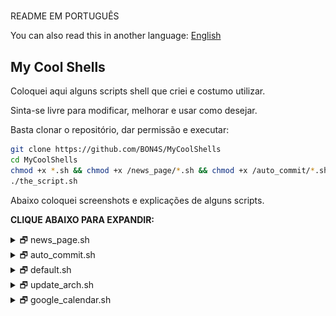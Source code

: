 #

README EM PORTUGUÊS

You can also read this in another language: [English](readme.md)

## My Cool Shells

Coloquei aqui alguns scripts shell que criei e costumo utilizar.

Sinta-se livre para modificar, melhorar e usar como desejar.

Basta clonar o repositório, dar permissão e executar:

```bash
git clone https://github.com/BON4S/MyCoolShells
cd MyCoolShells
chmod +x *.sh && chmod +x /news_page/*.sh && chmod +x /auto_commit/*.sh
./the_script.sh
```

Abaixo coloquei screenshots e explicações de alguns scripts.

**CLIQUE ABAIXO PARA EXPANDIR:**

<details>

<summary>🗗 news_page.sh</summary>

## _ARQUIVO: news_page.sh_

Esse script extrai notícias de vários sites e cria um documento html leve e prático.

O script também mostra posts do Twitter, feeds do GitHub, feeds do YouTube, cotação de moedas, dados metereológicos e saídas de comandos no bash.

NEWS PAGE DARK THEME (rodando no [meu tema do Firefox](https://addons.mozilla.org/en-US/firefox/addon/focus-and-darkness/))

![news_page_image](screenshots/screenshot-news-dark.gif)

USO:

Insira teus links (rss) de notícias favoritos no arquivo de configuração "**news_settings➜default.sh**" e rode o script. Tu podes rodar o script sem parâmetros, ou especificar um arquivo de configuração personalizado, assim como nos exemplos abaixo:

```bash
# Exemplo sem parâmetros:
./news_page.sh

# Exemplo indicando um arquivo de configuração:
./news_page.sh -s news_settings➜Rio_de_Janeiro.sh
```

_news_page.html_ será gerado.

DEPENDÊNCIAS:

- Para usar a função de extrair posts do Twitter é necessário instalar o [pup](https://github.com/ericchiang/pup) (HTML parser).

```bash
# Usuário do Arch (yay):
yay -S pup

# Usuário de outra distro: Faça o download do executável zipado no link abaixo e descompacte-o na pasta "/bin".
# https://github.com/EricChiang/pup/releases/tag/v0.4.0
```

- Para usar a função de dados metereológicos é necessário instalar o [weather](http://fungi.yuggoth.org/weather/)

```bash
# Usuário do Arch (yay):
yay -S weather

# Usuário do Debian ou Ubuntu:
sudo apt-get install weather-util
```

DICA 1:

Se tu usas o Firefox instale a minha extensão para pegar links de feed facilmente: [Kill and More](https://github.com/BON4S/KillAndMore)

DICA 2:

Para manter a página atualizada, você pode agendar o script para ser executado a cada 12 horas, basta editar o 'cron' com o comando:

```bash
export VISUAL=nano; crontab -e
```

e dentro da edição insira uma nova linha como essa (com o caminho completo ao script):

```txt
0 */12 * * * /home/nome_do_user/pasta_dos_scripts/news_page/news_page.sh -s news_settings➜Pindamonhangaba.sh
```

DICA 3:

Você pode obter o feed principal do seu GitHub, para isso vá na página inicial e copie o link de onde estiver escrito "Subscribe to your news feed". E coloque no seu aquivo de configuração algo como:

```text
feed2 "GitHub Main Feed" "https://github.com/BON4S.private.atom?token=QWERTYQWERTYQWERTY" "8"
```

Além do feed principal tu também consegues pegar commits (entre outros) de projetos, como na imagem abaixo:

![news_page_image](screenshots/screenshot-news-github.gif)

</details>

<details>

<summary>🗗 auto_commit.sh</summary>

## _ARQUIVO: auto_commit.sh_

O "auto_commit.sh" é um script que checa por modificações em determinados arquivos através de uma comparação de md5. E quando a alteração existe o script envia, com um commit personalizado, o arquivo para o seu repositório no GitHub. Uso esse script para fazer backups automáticos dos [meus dotfiles](https://github.com/BON4S/Dotfiles) (arquivos de configurações). O script também é capaz de pegar arquivos espalhados pelo computador e manter uma cópia atualizada deles em uma única pasta. Tudo de uma forma simples e prática.

USO

Edite o arquivo de configuração (auto_commit_config➜default.sh) e rode o script:

```bash
./auto_commit.sh
```

Com o parametro "-s" tu também podes especificar um arquivo de configuração personalizado:

```bash
./auto_commit.sh -s auto_commit_config➜mysettings.sh
```

Importante: É necessário criar um [SSH Key do GitHub](https://help.github.com/pt/enterprise/2.17/user/github/authenticating-to-github/generating-a-new-ssh-key-and-adding-it-to-the-ssh-agent) na maquina para que o script não precise de senha.

AGENDAMENTO

Agende o script para rodar a cada 12 horas. Para isso, edite o cron da sua distro com os comandos abaixo:

```bash
# para abrir a edição do cron:
export VISUAL=nano; crontab -e

# e insira uma linha parecida com essa na edição:
0 */12 * * * /home/your_username/scripts_folder/auto_commit/auto_commit.sh
```

</details>

<details>

<summary>🗗 default.sh</summary>

## _ARQUIVO: default.sh_

Esse é um código padrão que criei para colocar em todos os scripts. Ele serve para estilizar de uma maneira fácil os textos dentro dos códigos, deixando-os limpos e legíveis. Também é útil para criar menus rapidamente e de diferentes maneiras.

Uso: importe o default.sh no início do código do seu script.

```bash
source "default.sh"
```

**_ESTILIZAÇÃO DE TEXO_**

Sem o default.sh:

```bash
echo -ne "\e[1m\e[97m SCRIPT NAME \e[2m\e[37m\e[7m teste.sh \e[49m"

echo -e "\e[34m I'm blue,\e[33m I'm yellow,\e[32m I'm green."

echo -e "\e[107m\e[1m\e[31m Bold Red Text on White Background "
```

Com o default.sh:

```bash
title "SCRIPT NAME"

echo -e "$blue I'm blue,$yellow I'm yellow,$green I'm green."

echo -e "$bg_white$bold$red Bold Red Text on White Background "
```

![default.sh_text_image](screenshots/screenshot-text.png)

Ambos os exemplos imprimem exatamente o mesmo resultado.

NOTA: _Consulte outras opções de cores e estilos dentro do default.sh._

**_CRIAÇÃO DE MENUS_**

Com default.sh também podemos criar menus a partir de funções com os comandos **_fmenu_** e **_fmenu2_**, ou a partir de listas com os comandos **_lmenu_** e **_lmenu2_**. Veja os exemplos abaixo:

MENU DE FUNÇÕES

fmenu - Crie menus a partir de funções. Para fazer isso, basta criar funções que terminem com "/menu":

```bash
Um_item_do_menu/menu() {
  #comandos
}
Mais_um_item/menu() {
  #comandos
}
fmenu
```

Resultado:

```txt
 1. Um item do menu
 2. Mais um item

 Nº
```

MENU DE LISTAS

lmenu - Crie menus a partir de listas, arrays, arquivos... Para fazer isso basta definir o parâmetro da lista e a ação:

```bash
action() {                                  # função para as ações
  echo "Sua escolha foi: ${list[choice]}"   # a ação
}
lmenu "$(ls /sys/class/net)"                # a lista
```

Resultado:

```txt
Neste exemplo as tuas interfaces de rede são listadas como menu:

 1. enp0s25
 2. lo
 3. virbr0
 4. virbr0-nic
 5. wlp0s26u1u2
 6. wlp3s0

 Nº
```

MENUS DE LISTA E FUNÇÕES **2**

**fmenu2** e **lmenu2** fazem as mesmas coisas que os anteriores, porém ambos tem suporte ao teclado.

```text
⇩ seta para baixo:                próximo item
⇧ seta para cima:                 item anterior
⇨ seta para direita ou espaço:    escolhe a opção
⇦ seta para esquerda ou esc:      sai do script
```

![default.sh_menu_image](screenshots/screenshot-menu.gif)

</details>

<details>

<summary>🗗 update_arch.sh</summary>

## _ARQUIVO: update_arch.sh_

Esse script é uma ótima maneira de atualizar o Arch Linux sem que haja erros durante o processo.

![updating_image](screenshots/screenshot-updating.gif)

Uso:

```bash
./update_arch.sh
```

Ao executarmos o script, o mesmo segue a seguinte sequência:

- Mostra as últimas notícias de atualização do Arch com o 'newsboat';
- Atualiza o antivírus - as assinaturas não oficiais do ClamAV;
- Limpa o cache do Yay e Pacman;
- Atualiza a mirrorlist com o 'reflector';
- Atualiza as chaves do repositório;
- Atualiza o repositório oficial do Arch;
- Atualiza o Flatpak;
- Atualiza o Snap;
- Atualiza o Arch User Repository (AUR);
- Atualiza o pkgfile data;
- E, finalmente, pergunta se tu desejas reiniciar o sistema.

Dependências: newsboat; ClamAV; script das assinaturas não oficiais do ClamAV; Yay; reflector; Flatpak; Snap; pkgfile.

</details>

<details>

<summary>🗗 google_calendar.sh</summary>

## _ARQUIVO: google_calendar.sh_

Esse pequeno script captura os dados da minha agenda da Google via 'gcalcli'.

Uso-o para imprimir, com um resultado simples e discreto, meus compromissos no canto da área de trabalho. Faço isso com a ajuda do 'Conky', o qual consegue mostar as informações geradas por qualquer script no desktop.

![gcalendar_image](screenshots/screenshot-calendar.png)

Uso:

```bash
./google_calendar.sh
```

Para usar esse script, é necessário instalar e configurar o gcalcli (ativar a API do Google).

</details>
